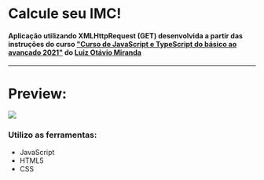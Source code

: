 # Calcule seu IMC!

#### Aplicação utilizando XMLHttpRequest (GET) desenvolvida a partir das instruções do curso ["Curso de JavaScript e TypeScript do básico ao avançado 2021"](https://www.udemy.com/course/curso-de-javascript-moderno-do-basico-ao-avancado/) do [Luiz Otávio Miranda](https://github.com/luizomf)

---
# Preview:
![](.github/preview.gif)

### Utilizo as ferramentas:
- JavaScript
- HTML5
- CSS
